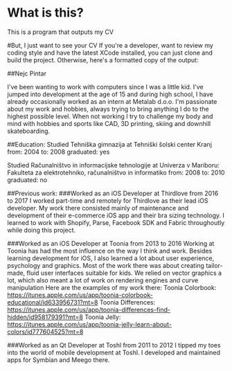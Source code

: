 # What is this?
This is a program that outputs my CV

#But, I just want to see your CV
If you're a developer, want to review my coding style and have the latest XCode installed, you can just clone and build the project. Otherwise, here's a formatted copy of the output:

##Nejc Pintar

I've been wanting to work with computers since I was a little kid. I've jumped into development at the age of 15 and during high school, I have already occasionally worked as an intern at Metalab d.o.o. I'm passionate about my work and hobbies, always trying to bring anything I do to the highest possible level. When not working I try to challenge my body and mind with hobbies and sports like CAD, 3D printing, skiing and downhill skateboarding.

##Education:
Studied Tehniška gimnazija at Tehniški šolski center Kranj
from: 2004 to: 2008
graduated: yes

Studied Računalništvo in informacijske tehnologije at Univerza v Mariboru: Fakulteta za elektrotehniko, računalništvo in informatiko
from: 2008 to: 2010
graduated: no

##Previous work:
###Worked as an iOS Developer at Thirdlove from 2016 to 2017
I worked part-time and remotely for Thirdlove as their lead iOS developer. My work there consisted mainly of maintenance and development of their e-commerce iOS app and their bra sizing technology. I learned to work with Shopify, Parse, Facebook SDK and Fabric throughoutly while doing this project.

###Worked as an iOS Developer at Toonia from 2013 to 2016
Working at Toonia has had the most influence on the way I think and work. Besides learning development for iOS, I also learned a lot about user experience, psychology and graphics. Most of the work there was about creating tailor-made, fluid user interfaces suitable for kids. We relied on vector graphics a lot, which also meant a lot of work on rendering engines and curve manipulation
Here are the examples of my work there:
Toonia Colorbook: https://itunes.apple.com/us/app/toonia-colorbook-educational/id633956731?mt=8
Toonia Differences: https://itunes.apple.com/us/app/toonia-differences-find-hidden/id958179391?mt=8
Toonia Jelly: https://itunes.apple.com/us/app/toonia-jelly-learn-about-colors/id777604525?mt=8


###Worked as an Qt Developer at Toshl from 2011 to 2012
I tipped my toes into the world of mobile development at Toshl. I developed and maintained apps for Symbian and Meego there.

